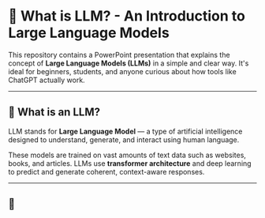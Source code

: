 # 🤖 What is LLM? - An Introduction to Large Language Models

This repository contains a PowerPoint presentation that explains the concept of **Large Language Models (LLMs)** in a simple and clear way. It's ideal for beginners, students, and anyone curious about how tools like ChatGPT actually work.

---

## 📘 What is an LLM?

LLM stands for **Large Language Model** — a type of artificial intelligence designed to understand, generate, and interact using human language.

These models are trained on vast amounts of text data such as websites, books, and articles. LLMs use **transformer architecture** and deep learning to predict and generate coherent, context-aware responses.

---

## 🧠
